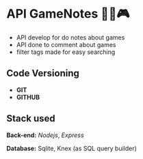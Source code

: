 # API GameNotes ✍🏾🎮

- API develop for do notes about games 
- API done to comment about games
- filter tags made for easy searching






## Code Versioning

- **GIT**
- **GITHUB**


## Stack used


****Back-end:**** *Nodejs*, *Express*

****Database:**** Sqlite, Knex (as SQL query builder)